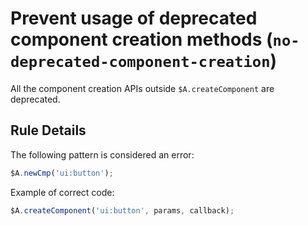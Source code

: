 # Prevent usage of deprecated component creation methods (`no-deprecated-component-creation`)

All the component creation APIs outside `$A.createComponent` are deprecated.

## Rule Details

The following pattern is considered an error:

```js
$A.newCmp('ui:button');
```

Example of correct code:

```js
$A.createComponent('ui:button', params, callback);
```
